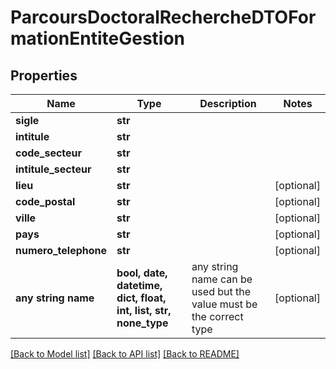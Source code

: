 # ParcoursDoctoralRechercheDTOFormationEntiteGestion


## Properties
Name | Type | Description | Notes
------------ | ------------- | ------------- | -------------
**sigle** | **str** |  | 
**intitule** | **str** |  | 
**code_secteur** | **str** |  | 
**intitule_secteur** | **str** |  | 
**lieu** | **str** |  | [optional] 
**code_postal** | **str** |  | [optional] 
**ville** | **str** |  | [optional] 
**pays** | **str** |  | [optional] 
**numero_telephone** | **str** |  | [optional] 
**any string name** | **bool, date, datetime, dict, float, int, list, str, none_type** | any string name can be used but the value must be the correct type | [optional]

[[Back to Model list]](../README.md#documentation-for-models) [[Back to API list]](../README.md#documentation-for-api-endpoints) [[Back to README]](../README.md)


